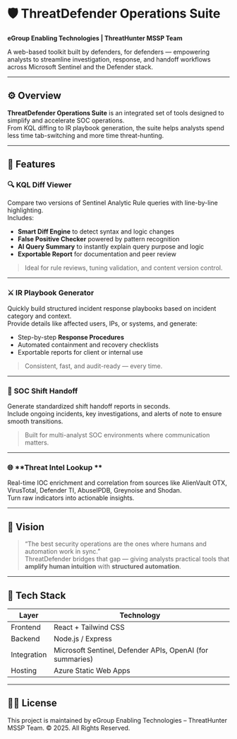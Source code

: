 # 🛡️ ThreatDefender Operations Suite  
**eGroup Enabling Technologies | ThreatHunter MSSP Team**

A web-based toolkit built by defenders, for defenders — empowering analysts to streamline investigation, response, and handoff workflows across Microsoft Sentinel and the Defender stack.

---

## ⚙️ Overview

**ThreatDefender Operations Suite** is an integrated set of tools designed to simplify and accelerate SOC operations.  
From KQL diffing to IR playbook generation, the suite helps analysts spend less time tab-switching and more time threat-hunting.

---

## 🚀 Features

### 🔍 **KQL Diff Viewer**
Compare two versions of Sentinel Analytic Rule queries with line-by-line highlighting.  
Includes:
- **Smart Diff Engine** to detect syntax and logic changes  
- **False Positive Checker** powered by pattern recognition  
- **AI Query Summary** to instantly explain query purpose and logic  
- **Exportable Report** for documentation and peer review  

> Ideal for rule reviews, tuning validation, and content version control.

---

### ⚔️ **IR Playbook Generator**
Quickly build structured incident response playbooks based on incident category and context.  
Provide details like affected users, IPs, or systems, and generate:
- Step-by-step **Response Procedures**
- Automated containment and recovery checklists
- Exportable reports for client or internal use  

> Consistent, fast, and audit-ready — every time.

---

### 🔄 **SOC Shift Handoff**
Generate standardized shift handoff reports in seconds.  
Include ongoing incidents, key investigations, and alerts of note to ensure smooth transitions.  

> Built for multi-analyst SOC environments where communication matters.

---

### 🌐 **Threat Intel Lookup **
Real-time IOC enrichment and correlation from sources like AlienVault OTX, VirusTotal, Defender TI, AbuseIPDB, Greynoise and Shodan.  
Turn raw indicators into actionable insights.

---

## 🧠 Vision

> “The best security operations are the ones where humans and automation work in sync.”  
ThreatDefender bridges that gap — giving analysts practical tools that **amplify human intuition** with **structured automation**.

---

## 🧩 Tech Stack

| Layer | Technology |
|-------|-------------|
| Frontend | React + Tailwind CSS |
| Backend | Node.js / Express |
| Integration | Microsoft Sentinel, Defender APIs, OpenAI (for summaries) |
| Hosting | Azure Static Web Apps |

---

## 🧑‍💻 License

This project is maintained by eGroup Enabling Technologies – ThreatHunter MSSP Team.
© 2025. All Rights Reserved.
